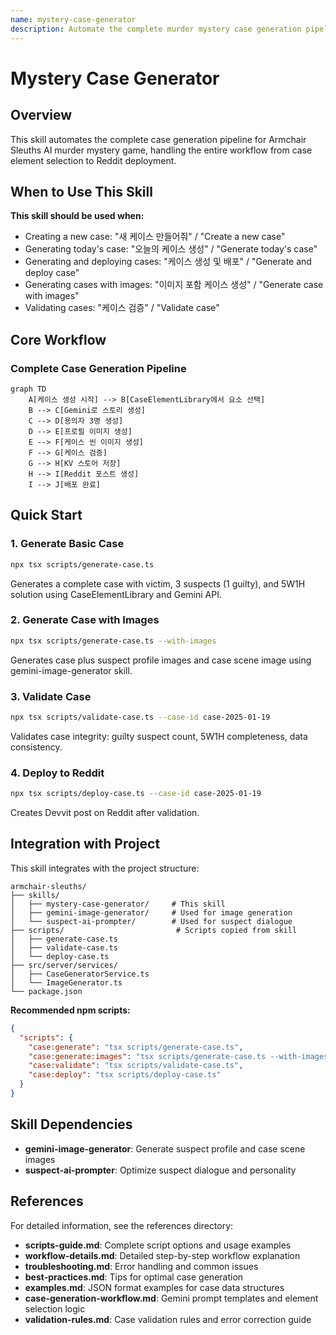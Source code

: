 ```yaml
---
name: mystery-case-generator
description: Automate the complete murder mystery case generation pipeline from element selection to deployment. This skill should be used when creating new daily cases, generating case content with images, or deploying cases to Reddit. Handles story generation, suspect creation, image generation, validation, and Reddit post creation.
---
```


# Mystery Case Generator

## Overview

This skill automates the complete case generation pipeline for Armchair Sleuths AI murder mystery game, handling the entire workflow from case element selection to Reddit deployment.

## When to Use This Skill

**This skill should be used when:**
- Creating a new case: "새 케이스 만들어줘" / "Create a new case"
- Generating today's case: "오늘의 케이스 생성" / "Generate today's case"
- Generating and deploying cases: "케이스 생성 및 배포" / "Generate and deploy case"
- Generating cases with images: "이미지 포함 케이스 생성" / "Generate case with images"
- Validating cases: "케이스 검증" / "Validate case"

## Core Workflow

### Complete Case Generation Pipeline

```mermaid
graph TD
    A[케이스 생성 시작] --> B[CaseElementLibrary에서 요소 선택]
    B --> C[Gemini로 스토리 생성]
    C --> D[용의자 3명 생성]
    D --> E[프로필 이미지 생성]
    E --> F[케이스 씬 이미지 생성]
    F --> G[케이스 검증]
    G --> H[KV 스토어 저장]
    H --> I[Reddit 포스트 생성]
    I --> J[배포 완료]
```

## Quick Start

### 1. Generate Basic Case

```bash
npx tsx scripts/generate-case.ts
```

Generates a complete case with victim, 3 suspects (1 guilty), and 5W1H solution using CaseElementLibrary and Gemini API.

### 2. Generate Case with Images

```bash
npx tsx scripts/generate-case.ts --with-images
```

Generates case plus suspect profile images and case scene image using gemini-image-generator skill.

### 3. Validate Case

```bash
npx tsx scripts/validate-case.ts --case-id case-2025-01-19
```

Validates case integrity: guilty suspect count, 5W1H completeness, data consistency.

### 4. Deploy to Reddit

```bash
npx tsx scripts/deploy-case.ts --case-id case-2025-01-19
```

Creates Devvit post on Reddit after validation.

## Integration with Project

This skill integrates with the project structure:

```
armchair-sleuths/
├── skills/
│   ├── mystery-case-generator/     # This skill
│   ├── gemini-image-generator/     # Used for image generation
│   └── suspect-ai-prompter/        # Used for suspect dialogue
├── scripts/                         # Scripts copied from skill
│   ├── generate-case.ts
│   ├── validate-case.ts
│   └── deploy-case.ts
├── src/server/services/
│   ├── CaseGeneratorService.ts
│   └── ImageGenerator.ts
└── package.json
```

**Recommended npm scripts:**
```json
{
  "scripts": {
    "case:generate": "tsx scripts/generate-case.ts",
    "case:generate:images": "tsx scripts/generate-case.ts --with-images",
    "case:validate": "tsx scripts/validate-case.ts",
    "case:deploy": "tsx scripts/deploy-case.ts"
  }
}
```

## Skill Dependencies

- **gemini-image-generator**: Generate suspect profile and case scene images
- **suspect-ai-prompter**: Optimize suspect dialogue and personality

## References

For detailed information, see the references directory:

- **scripts-guide.md**: Complete script options and usage examples
- **workflow-details.md**: Detailed step-by-step workflow explanation
- **troubleshooting.md**: Error handling and common issues
- **best-practices.md**: Tips for optimal case generation
- **examples.md**: JSON format examples for case data structures
- **case-generation-workflow.md**: Gemini prompt templates and element selection logic
- **validation-rules.md**: Case validation rules and error correction guide
